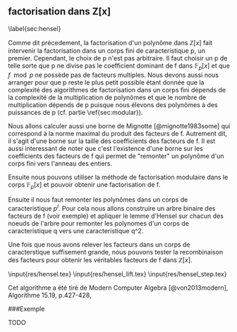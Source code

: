 ## factorisation dans Z[x]
\label{sec:hensel}

Comme dit précedement, la factorisation d'un polynôme dans $\mathbb{Z}[x]$ fait intervenir la factorisation dans un corps fini
de caracteristique p, un premier. Cependant, le choix de p n'est pas arbitraire. Il faut choisir un p de telle sorte que
p ne divise pas le coefficient dominant de f
dans $\mathbb{F}_p[x]$ et que $f \mod p$ ne possède pas de facteurs multiples.
Nous devons aussi nous arranger pour que p reste le plus petit possible
étant donnée que la complexité des algorithmes de factorisation dans un corps fini dépends de la complexité de la multiplication
de polynômes et que le nombre de multiplication dépends de p puisque nous élevons des polynômes à des puissances de p (cf. partie \ref{sec:modular}).

Nous allons calculer aussi une borne de Mignotte [@mignotte1983some] qui correspond à la norme maximal du produit des facteurs de f.
Autrement dit, il s'agit d'une borne sur la taille des coefficients des facteurs de f. Il est aussi interessant de noter que
c'est l'existence d'une borne sur les coefficients des facteurs de f qui permet de "remonter" un polynôme d'un corps fini vers
l'anneau des entiers.

Ensuite nous pouvons utiliser la méthode de factorisation modulaire dans le corps $\mathbb{F}_p[x]$ et pouvoir obtenir une factorisation
de f.

Ensuite il nous faut remonter les polynômes dans un corps de caracteristique $p^l$.
Pour cela nous allons construire un arbre binaire des facteurs de f (voir exemple) et apliquer le lemme d'Hensel sur chacun des noeuds de l'arbre pour remonter
les polynomes d'un corps de caracteristique q vers une caracteristique q^2.

Une fois que nous avons relever les facteurs dans un corps de caracterstique suffisement grande, nous pouvons tester la recombinaison des facteurs
pour obtenir les véritables facteurs de f dans $\mathbb{Z}[x]$.

\input{res/hensel.tex}
\input{res/hensel_lift.tex}
\input{res/hensel_step.tex}

Cet algorithme a été tiré de Modern Computer Algebra [@von2013modern], Algorithme 15.19, p.427-428,

###Exemple

TODO
